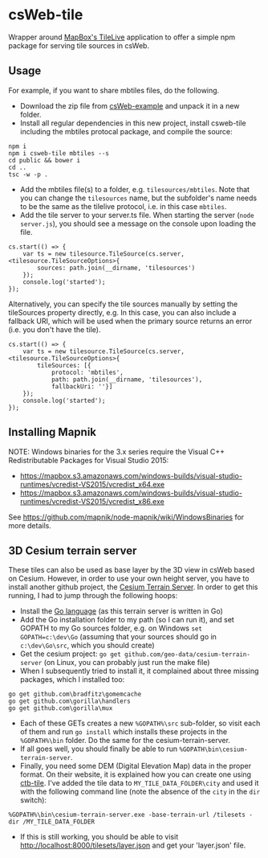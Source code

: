 # csWeb-tile
Wrapper around [MapBox's TileLive](https://github.com/mapbox/tilelive) application to offer a simple npm package for serving tile sources in csWeb.

## Usage

For example, if you want to share mbtiles files, do the following.

* Download the zip file from [csWeb-example](https://github.com/TNOCS/csWeb-example) and unpack it in a new folder.
* Install all regular dependencies in this new project, install csweb-tile including the mbtiles protocal package, and compile the source:
```
npm i
npm i csweb-tile mbtiles --s
cd public && bower i
cd ..
tsc -w -p .
```
* Add the mbtiles file(s) to a folder, e.g. ```tilesources/mbtiles```. Note that you can change 
the ```tilesources``` name, but the subfolder's name needs to be the same as the tilelive protocol, 
i.e. in this case ```mbtiles```. 
* Add the tile server to your server.ts file. When starting the server (```node server.js```), you should see a 
message on the console upon loading the file. 
```
cs.start(() => {
    var ts = new tilesource.TileSource(cs.server, <tilesource.TileSourceOptions>{
        sources: path.join(__dirname, 'tilesources')
    });
    console.log('started');
});
```

Alternatively, you can specify the tile sources manually by setting the tileSources property directly, e.g. In this case, you can also include a fallback URI, which will be used when the primary source returns an error (i.e. you don't have the tile).
```
cs.start(() => {
    var ts = new tilesource.TileSource(cs.server, <tilesource.TileSourceOptions>{
        tileSources: [{
            protocol: 'mbtiles',
            path: path.join(__dirname, 'tilesources'),
            fallbackUri: ''}]
    });
    console.log('started');
});
```

## Installing Mapnik
NOTE: Windows binaries for the 3.x series require the Visual C++ Redistributable Packages for Visual Studio 2015:

* https://mapbox.s3.amazonaws.com/windows-builds/visual-studio-runtimes/vcredist-VS2015/vcredist_x64.exe
* https://mapbox.s3.amazonaws.com/windows-builds/visual-studio-runtimes/vcredist-VS2015/vcredist_x86.exe

See https://github.com/mapnik/node-mapnik/wiki/WindowsBinaries for more details.



## 3D Cesium terrain server

These tiles can also be used as base layer by the 3D view in csWeb based on Cesium. However, in order to use your own height server, you have to install another github project, the [Cesium Terrain Server](https://github.com/geo-data/cesium-terrain-server). In order to get this running, I had to jump through the following hoops:

* Install the [Go language](https://golang.org/) (as this terrain server is written in Go)
* Add the Go installation folder to my path (so I can run it), and set GOPATH to my Go sources folder, e.g. on Windows ```set GOPATH=c:\dev\Go``` (assuming that your sources should go in ```c:\dev\Go\src```, which you should create)
* Get the cesium project: ```go get github.com/geo-data/cesium-terrain-server``` (on Linux, you can probably just run the make file)
* When I subsequently tried to install it, it complained about three missing packages, which I installed too: 
```
go get github.com\bradfitz\gomemcache
go get github.com\gorilla\handlers
go get github.com\gorilla\mux
```
* Each of these GETs creates a new ```%GOPATH%\src``` sub-folder, so visit each of them and run ```go install``` which installs these projects in the ```%GOPATH%\bin``` folder. Do the same for the cesium-terrain-server.
* If all goes well, you should finally be able to run ```%GOPATH\bin\cesium-terrain-server```. 
* Finally, you need some DEM (Digital Elevation Map) data in the proper format.  On their website, it is explained how you can create one using [ctb-tile](https://github.com/geo-data/cesium-terrain-builder#ctb-tile). I've added the tile data to `MY_TILE_DATA_FOLDER\city` and used it with the following command line (note the absence of the `city` in the `dir` switch):
```
%GOPATH%\bin\cesium-terrain-server.exe -base-terrain-url /tilesets -dir /MY_TILE_DATA_FOLDER
```
* If this is still working, you should be able to visit [http://localhost:8000/tilesets/layer.json](http://localhost:8000/tilesets/layer.json) and get your 'layer.json' file. 
